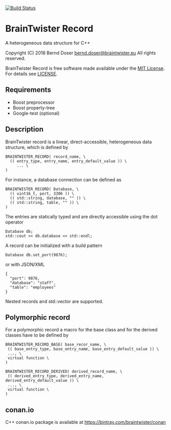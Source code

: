 [![Build Status](https://jenkins.braintwister.eu/buildStatus/icon?job=BrainTwister/record/master)](https://jenkins.braintwister.eu/job/BrainTwister/job/record/job/master/)

BrainTwister Record
===================

A heterogeneous data structure for C++

Copyright (C) 2018 Bernd Doser <bernd.doser@braintwister.eu>
All rights reserved.

BrainTwister Record is free software made available under the [MIT License](http://opensource.org/licenses/MIT). For details see [LICENSE](LICENSE.md).

Requirements
------------

- Boost preprocessor
- Boost property-tree
- Google-test (optional)

Description
-----------

BrainTwister record is a linear, direct-accessible, heterogeneous
data structure, which is defined by

```
BRAINTWISTER_RECORD( record_name, \
  (( entry_type, entry_name, entry_default_value )) \
     ... \
)
```

For instance, a database connection can be defined as

```
BRAINTWISTER_RECORD( Database, \
  (( uint16_t, port, 3306 )) \
  (( std::string, database, "" )) \
  (( std::string, table, "" )) \
)
```

The entries are statically typed and are directly accessible using the dot operator

```
Database db;
std::cout << db.database << std::endl;
```

A record can be initialized with a build pattern

```
Database db.set_port(9876);
```

or with JSON/XML

```
{
  "port": 9876,
  "database": "staff",
  "table": "employees"
}
```

Nested records and std::vector are supported.


Polymorphic record
------------------

For a polymorphic record a macro for the base class and for
the derived classes have to be defined by

```
BRAINTWISTER_RECORD_BASE( base_recor_name, \
 (( base_entry_type, base_entry_name, base_entry_default_value )) \
 ..., \
 virtual function \
)

BRAINTWISTER_RECORD_DERIVED( derived_record_name, \
 (( derived_entry_type, derived_entry_name, derived_entry_default_value )) \
 ..., \
 virtual function \
)
```

conan.io
--------

C++ conan.io package is available at https://bintray.com/braintwister/conan
